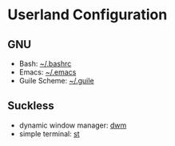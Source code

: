 # Userland Configuration

## GNU

- Bash: [~/.bashrc](./bashrc.sh)  
- Emacs: [~/.emacs](./init.el) 
- Guile Scheme: [~/.guile](./guile.scm) 

## Suckless

- dynamic window manager: [dwm](./dwm) 
- simple terminal: [st](./st)
